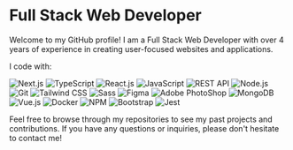 # Full Stack Web Developer

Welcome to my GitHub profile! I am a Full Stack Web Developer with over 4 years of experience in creating user-focused websites and applications.

I code with:

![Next.js](https://img.shields.io/badge/-Next.js-black?style=flat-square&logo=next.js)
![TypeScript](https://img.shields.io/badge/-TypeScript-007ACC?style=flat-square&logo=typescript&logoColor=white)
![React.js](https://img.shields.io/badge/-React.js-61DAFB?style=flat-square&logo=react&logoColor=white)
![JavaScript](https://img.shields.io/badge/-JavaScript-F7DF1E?style=flat-square&logo=javascript&logoColor=black)
![REST API](https://img.shields.io/badge/-REST%20API-005571?style=flat-square)
![Node.js](https://img.shields.io/badge/-Node.js-339933?style=flat-square&logo=node.js&logoColor=white)
![Git](https://img.shields.io/badge/-Git-F05032?style=flat-square&logo=git&logoColor=white)
![Tailwind CSS](https://img.shields.io/badge/-Tailwind%20CSS-38B2AC?style=flat-square&logo=tailwind-css&logoColor=white)
![Sass](https://img.shields.io/badge/-Sass-CC6699?style=flat-square&logo=sass&logoColor=white)
![Figma](https://img.shields.io/badge/-Figma-F24E1E?style=flat-square&logo=figma&logoColor=white)
![Adobe PhotoShop](https://img.shields.io/badge/-Adobe%20PhotoShop-31A8FF?style=flat-square&logo=adobe-photoshop&logoColor=white)
![MongoDB](https://img.shields.io/badge/-MongoDB-47A248?style=flat-square&logo=mongodb&logoColor=white)
![Vue.js](https://img.shields.io/badge/-Vue.js-4FC08D?style=flat-square&logo=vue.js&logoColor=white)
![Docker](https://img.shields.io/badge/-Docker-2496ED?style=flat-square&logo=docker&logoColor=white)
![NPM](https://img.shields.io/badge/-NPM-CB3837?style=flat-square&logo=npm&logoColor=white)
![Bootstrap](https://img.shields.io/badge/-Bootstrap-563D7C?style=flat-square&logo=bootstrap&logoColor=white)
![Jest](https://img.shields.io/badge/-Jest-C21325?style=flat-square&logo=jest&logoColor=white)


Feel free to browse through my repositories to see my past projects and contributions. If you have any questions or inquiries, please don't hesitate to contact me!
